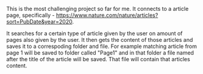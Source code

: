 This is the most challenging project so far for me. It connects to a article page, specifically - https://www.nature.com/nature/articles?sort=PubDate&year=2020.

It searches for a certain type of article given by the user on amount of pages also given by the user. It then gets the content of those articles and saves it to a correspoding folder and file.
For example matching article from page 1 will be saved to folder called "Page1" and in that folder a file named after the title of the article will be saved.
That file will contain that articles content.
